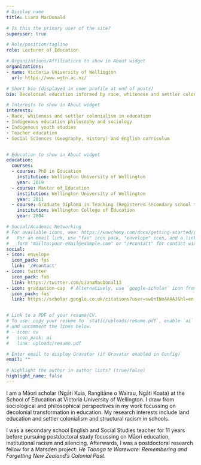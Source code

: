 ```yaml
---
# Display name
title: Liana MacDonald

# Is this the primary user of the site?
superuser: true

# Role/position/tagline
role: Lecturer of Education

# Organizations/Affiliations to show in About widget
organizations:
- name: Victoria University of Wellington
  url: https://www.wgtn.ac.nz/

# Short bio (displayed in user profile at end of posts)
bio: Decolonial education informed by race, whiteness and settler colonialism 

# Interests to show in About widget
interests:
- Race, whiteness and settler colonialism in education
- Indigenous education philosophy and sociology
- Indigenous youth studies
- Teacher education
- Social Sciences (Geography, History) and English curriculum


# Education to show in About widget
education:
  courses:
  - course: PhD in Education
    institution: Wellington University of Wellington
    year: 2019
  - course: Master of Education
    institution: Wellington University of Wellington
    year: 2011
  - course: Graduate Diploma in Teaching (Registered secondary school teacher)
    institution: Wellington College of Education
    year: 2004

# Social/Academic Networking
# For available icons, see: https://wowchemy.com/docs/getting-started/page-builder/#icons
#   For an email link, use "fas" icon pack, "envelope" icon, and a link in the
#   form "mailto:your-email@example.com" or "/#contact" for contact widget.
social:
- icon: envelope
  icon_pack: fas
  link: '/#contact'
- icon: twitter
  icon_pack: fab
  link: https://twitter.com/LianaMacDonal13
- icon: graduation-cap  # Alternatively, use `google-scholar` icon from `ai` icon pack
  icon_pack: fas
  link: https://scholar.google.co.uk/citations?user=swQnINoAAAAJ&hl=en


# Link to a PDF of your resume/CV.
# To use: copy your resume to `static/uploads/resume.pdf`, enable `ai` icons in `params.toml`, 
# and uncomment the lines below.
# - icon: cv
#   icon_pack: ai
#   link: uploads/resume.pdf

# Enter email to display Gravatar (if Gravatar enabled in Config)
email: ""

# Highlight the author in author lists? (true/false)
highlight_name: false
---
```


I am a Māori scholar (Ngāti Kuia, Rangitāne o Wairau, Ngāti Koata) at the School of Education at Victoria University of Wellington. I draw from sociological and philosophical perspectives in my work focussing on decolonial transformation in education. My research interests include land education and settler colonialism and structural racism in schools.

I was a secondary school English and Social Studies teacher for 11 years before pursuing postdoctoral study focussing on Māori education, institutional racism and silencing. Afterwards, I was a postdoctoral research fellow for a Marsden project: *He Taonga te Wareware: Remembering and Forgetting New Zealand’s Colonial Past*.


